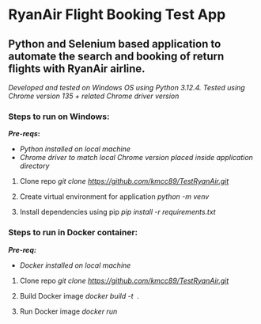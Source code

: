 # RyanAir Flight Booking Test App

## Python and Selenium based application to automate the search and booking of return flights with RyanAir airline.

_Developed and tested on Windows OS using Python 3.12.4. Tested using Chrome version 135 + related Chrome driver version_

### Steps to run on Windows:
**_Pre-reqs_:** 
- _Python installed on local machine_
- _Chrome driver to match local Chrome version placed inside application directory_

1. Clone repo
   _git clone https://github.com/kmcc89/TestRyanAir.git_
  
3. Create virtual environment for application
   _python -m venv <virtual env name>_
   
5. Install dependencies using pip
   _pip install -r requirements.txt_

### Steps to run in Docker container:
**_Pre-req:_** 
- _Docker installed on local machine_
  
1. Clone repo
   _git clone https://github.com/kmcc89/TestRyanAir.git_
   
3. Build Docker image
   _docker build -t <image name> ._
   
5. Run Docker image
   _docker run <image name>_

